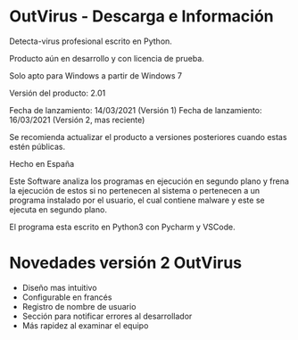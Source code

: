 # OutVirus - Descarga e Información
Detecta-virus profesional escrito en Python.

Producto aún en desarrollo y con licencia de prueba.


Solo apto para Windows a partir de Windows 7

Versión del producto: 2.01

Fecha de lanzamiento: 14/03/2021 (Versión 1)
Fecha de lanzamiento: 16/03/2021 (Versión 2, mas reciente)

Se recomienda actualizar el producto a versiones posteriores cuando estas estén públicas.

Hecho en España



Este Software analiza los programas en ejecución en segundo plano y frena la ejecución de estos si no pertenecen al sistema
o pertenecen a un programa instalado por el usuario, el cual contiene malware y este se ejecuta en segundo plano.

El programa esta escrito en Python3 con Pycharm y VSCode.

# Novedades versión 2 OutVirus

- Diseño mas intuitivo
- Configurable en francés
- Registro de nombre de usuario
- Sección para notificar errores al desarrollador
- Más rapidez al examinar el equipo
